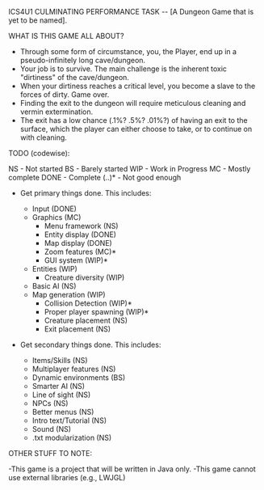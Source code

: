 ICS4U1 CULMINATING PERFORMANCE TASK -- [A Dungeon Game that is yet to be named].

WHAT IS THIS GAME ALL ABOUT?

  - Through some form of circumstance, you, the Player, end up in a pseudo-infinitely long cave/dungeon.
  - Your job is to survive. The main challenge is the inherent toxic "dirtiness" of the cave/dungeon.
  - When your dirtiness reaches a critical level, you become a slave to the forces of dirty. Game over.
  - Finding the exit to the dungeon will require meticulous cleaning and vermin extermination.
  - The exit has a low chance (.1%? .5%? .01%?) of having an exit to the surface, which the player can either choose to take,
  or to continue on with cleaning.


TODO (codewise):

  NS    - Not started
  BS    - Barely started
  WIP   - Work in Progress
  MC    - Mostly complete
  DONE  - Complete
  (..)* - Not good enough

  - Get primary things done.
    This includes:
    - Input                   (DONE)
    - Graphics                (MC)
      - Menu framework          (NS)
      - Entity display          (DONE)
      - Map display             (DONE)
      - Zoom features           (MC)*
      - GUI system              (WIP)*
    - Entities                (WIP)
      - Creature diversity      (WIP)
    - Basic AI                (NS)
    - Map generation          (WIP)
      - Collision Detection     (WIP)*
      - Proper player spawning  (WIP)*
      - Creature placement      (NS)
      - Exit placement          (NS)

  - Get secondary things done.
    This includes:
    - Items/Skills            (NS)
    - Multiplayer features    (NS)
    - Dynamic environments    (BS)
    - Smarter AI              (NS)
    - Line of sight           (NS)
    - NPCs                    (NS)
    - Better menus            (NS)
    - Intro text/Tutorial     (NS)
    - Sound                   (NS)
    - .txt modularization     (NS)

  

OTHER STUFF TO NOTE:

  -This game is a project that will be written in Java only.
  -This game cannot use external libraries (e.g., LWJGL)
